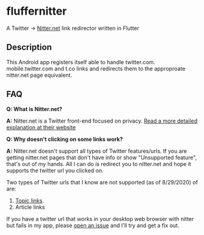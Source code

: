 # fluffernitter

A Twitter -> [Nitter.net](https://nitter.net) link redirector written in Flutter

## Description

This Android app registers itself able to handle twitter.com. mobile.twitter.com and t.co links and redirects them to the approproate nitter.net page equivalent. 

## FAQ

**Q: What is Nitter.net?**

**A:** Nitter.net is a Twitter front-end focused on privacy. [Read a more detailed explanation at their website](https://nitter.net/about)

**Q: Why doesn't clicking on some links work?**

**A:** Nitter.net doesn't support all types of Twitter features/urls. If you are getting nitter.net pages that don't have info or show "Unsupported feature", that's out of my hands. All I can do is redirect you to nitter.net and hope it supports the twitter url you clicked on.

Two types of Twitter urls that I know are not supported (as of 8/29/2020) of are: 

1. [Topic links](https://help.twitter.com/en/using-twitter/follow-and-unfollow-topics).
2. Article links

If you have a twitter url that works in your desktop web browser with nitter but fails in my app, please [open an issue](https://github.com/aaronfg/fluffernitter) and I'll try and get a fix out.
